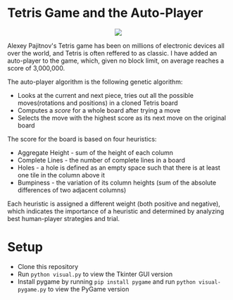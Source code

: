 # Tetris Game and the Auto-Player
<div align="center"><img src="./demo.gif" /></div>

Alexey Pajitnov's Tetris game has been on millions of electronic devices all over the world, and Tetris is often reffered to as classic.
I have added an auto-player to the game, which, given no block limit, on average reaches a score of 3,000,000.

The auto-player algorithm is the following genetic algorithm:
- Looks at the current and next piece, tries out all the possible moves(rotations and positions) in a cloned Tetris board
- Computes a *score* for a whole board after trying a move
- Selects the move with the highest score as its next move on the original board

The score for the board is based on four heuristics:
- Aggregate Height - sum of the height of each column
- Complete Lines - the number of complete lines in a board
- Holes - a hole is defined as an empty space such that there is at least one tile in the column above it
- Bumpiness - the variation of its column heights (sum of the absolute differences of two adjacent columns)

Each heuristic is assigned a different weight (both positive and negative), which indicates the importance of a heuristic and determined by analyzing best human-player strategies and trial.

# Setup

- Clone this repository
- Run ```python visual.py``` to view the Tkinter GUI version
- Install pygame by running ```pip install pygame``` and run ```python visual-pygame.py``` to view the PyGame version
